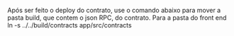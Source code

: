 Após ser feito o deploy do contrato, use o comando abaixo para mover a pasta build, que contem o json RPC, do contrato. Para a pasta do front end
ln -s ../../build/contracts app/src/contracts

